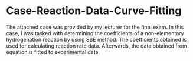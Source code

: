 # Case-Reaction-Data-Curve-Fitting
The attached case was provided by my lecturer for the final exam. In this case, I was tasked with determining the coefficients of a non-elementary hydrogenation reaction by using SSE method. The coefficients obtained is used for calculating reaction rate data. Afterwards, the data obtained from equation is fitted to experimental data.
